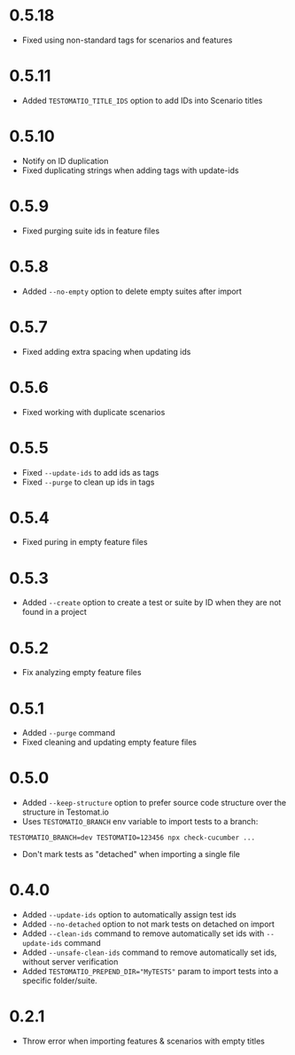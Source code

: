 # 0.5.18

* Fixed using non-standard tags for scenarios and features

# 0.5.11

* Added `TESTOMATIO_TITLE_IDS` option to add IDs into Scenario titles

# 0.5.10

* Notify on ID duplication
* Fixed duplicating strings when adding tags with update-ids

# 0.5.9

* Fixed purging suite ids in feature files

# 0.5.8

- Added `--no-empty` option to delete empty suites after import

# 0.5.7

* Fixed adding extra spacing when updating ids

# 0.5.6

* Fixed working with duplicate scenarios

# 0.5.5

* Fixed `--update-ids` to add ids as tags
* Fixed `--purge` to clean up ids in tags

# 0.5.4

* Fixed puring in empty feature files

# 0.5.3

- Added `--create` option to create a test or suite by ID when they are not found in a project

# 0.5.2

* Fix analyzing empty feature files

# 0.5.1

* Added `--purge` command
* Fixed cleaning and updating empty feature files

# 0.5.0

* Added `--keep-structure` option to prefer source code structure over the structure in Testomat.io
* Uses `TESTOMATIO_BRANCH` env variable to import tests to a branch:

```
TESTOMATIO_BRANCH=dev TESTOMATIO=123456 npx check-cucumber ...
```
* Don't mark tests as "detached" when importing a single file

# 0.4.0

* Added `--update-ids` option to automatically assign test ids
* Added `--no-detached` option to not mark tests on detached on import
* Added `--clean-ids` command to remove automatically set ids with `--update-ids` command
* Added `--unsafe-clean-ids` command to remove automatically set ids, without server verification
* Added `TESTOMATIO_PREPEND_DIR="MyTESTS"` param to import tests into a specific folder/suite.

# 0.2.1

* Throw error when importing features & scenarios with empty titles
